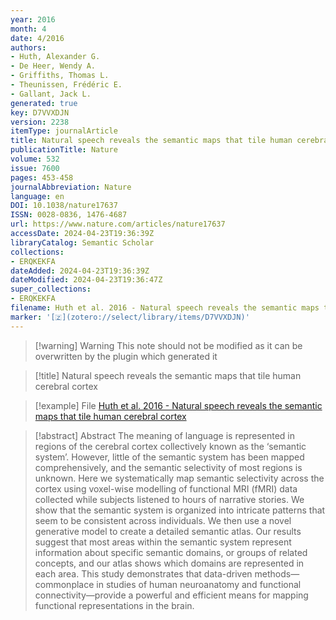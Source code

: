 ```yaml
---
year: 2016
month: 4
date: 4/2016
authors:
- Huth, Alexander G.
- De Heer, Wendy A.
- Griffiths, Thomas L.
- Theunissen, Frédéric E.
- Gallant, Jack L.
generated: true
key: D7VVXDJN
version: 2238
itemType: journalArticle
title: Natural speech reveals the semantic maps that tile human cerebral cortex
publicationTitle: Nature
volume: 532
issue: 7600
pages: 453-458
journalAbbreviation: Nature
language: en
DOI: 10.1038/nature17637
ISSN: 0028-0836, 1476-4687
url: https://www.nature.com/articles/nature17637
accessDate: 2024-04-23T19:36:39Z
libraryCatalog: Semantic Scholar
collections:
- ERQKEKFA
dateAdded: 2024-04-23T19:36:39Z
dateModified: 2024-04-23T19:36:47Z
super_collections:
- ERQKEKFA
filename: Huth et al. 2016 - Natural speech reveals the semantic maps that tile human cerebral cortex
marker: '[🇿](zotero://select/library/items/D7VVXDJN)'
---
```



 > 
 > \[!warning\] Warning
 > This note should not be modified as it can be overwritten by the plugin which generated it

 > 
 > \[!title\] Natural speech reveals the semantic maps that tile human cerebral cortex

 > 
 > \[!example\] File
 > [Huth et al. 2016 - Natural speech reveals the semantic maps that tile human cerebral cortex](Huth%20et%20al.%202016%20-%20Natural%20speech%20reveals%20the%20semantic%20maps%20that%20tile%20human%20cerebral%20cortex.pdf)

 > 
 > \[!abstract\] Abstract
 > The meaning of language is represented in regions of the cerebral cortex collectively known as the ‘semantic system’. However, little of the semantic system has been mapped comprehensively, and the semantic selectivity of most regions is unknown. Here we systematically map semantic selectivity across the cortex using voxel-wise modelling of functional MRI (fMRI) data collected while subjects listened to hours of narrative stories. We show that the semantic system is organized into intricate patterns that seem to be consistent across individuals. We then use a novel generative model to create a detailed semantic atlas. Our results suggest that most areas within the semantic system represent information about specific semantic domains, or groups of related concepts, and our atlas shows which domains are represented in each area. This study demonstrates that data-driven methods—commonplace in studies of human neuroanatomy and functional connectivity—provide a powerful and efficient means for mapping functional representations in the brain.
